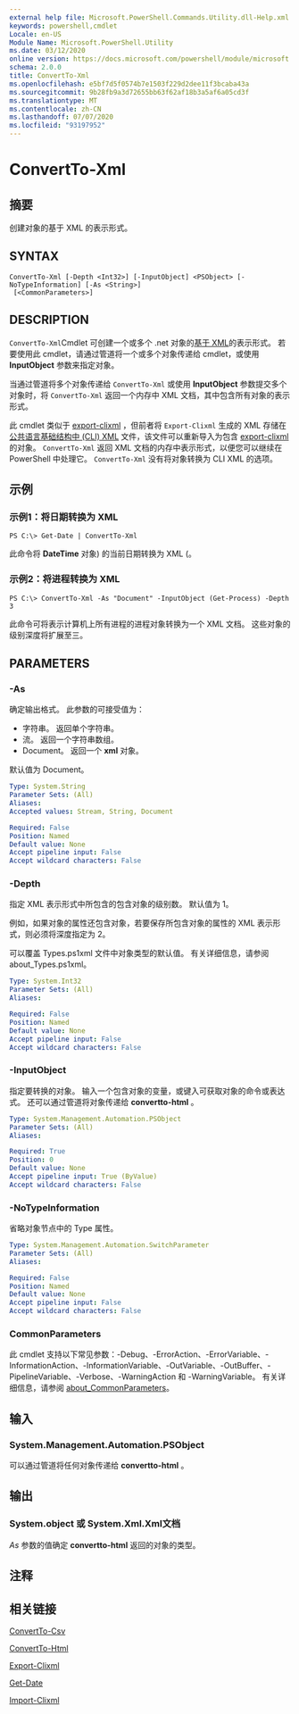 ```yaml
---
external help file: Microsoft.PowerShell.Commands.Utility.dll-Help.xml
keywords: powershell,cmdlet
Locale: en-US
Module Name: Microsoft.PowerShell.Utility
ms.date: 03/12/2020
online version: https://docs.microsoft.com/powershell/module/microsoft.powershell.utility/convertto-xml?view=powershell-5.1&WT.mc_id=ps-gethelp
schema: 2.0.0
title: ConvertTo-Xml
ms.openlocfilehash: e5bf7d5f0574b7e1503f229d2dee11f3bcaba43a
ms.sourcegitcommit: 9b28fb9a3d72655bb63f62af18b3a5af6a05cd3f
ms.translationtype: MT
ms.contentlocale: zh-CN
ms.lasthandoff: 07/07/2020
ms.locfileid: "93197952"
---
```

# ConvertTo-Xml

## 摘要
创建对象的基于 XML 的表示形式。

## SYNTAX

```
ConvertTo-Xml [-Depth <Int32>] [-InputObject] <PSObject> [-NoTypeInformation] [-As <String>]
 [<CommonParameters>]
```

## DESCRIPTION

`ConvertTo-Xml`Cmdlet 可创建一个或多个 .net 对象的[基于 XML](/dotnet/api/system.xml.xmldocument)的表示形式。 若要使用此 cmdlet，请通过管道将一个或多个对象传递给 cmdlet，或使用 **InputObject** 参数来指定对象。

当通过管道将多个对象传递给 `ConvertTo-Xml` 或使用 **InputObject** 参数提交多个对象时，将 `ConvertTo-Xml` 返回一个内存中 XML 文档，其中包含所有对象的表示形式。

此 cmdlet 类似于 [export-clixml](./Export-Clixml.md) ，但前者将 `Export-Clixml` 生成的 XML 存储在 [公共语言基础结构中 (CLI) XML](https://www.ecma-international.org/publications/standards/Ecma-335.htm) 文件，该文件可以重新导入为包含 [export-clixml](./Import-Clixml.md)的对象。 `ConvertTo-Xml` 返回 XML 文档的内存中表示形式，以便您可以继续在 PowerShell 中处理它。 `ConvertTo-Xml` 没有将对象转换为 CLI XML 的选项。

## 示例

### 示例1：将日期转换为 XML

```
PS C:\> Get-Date | ConvertTo-Xml
```

此命令将 **DateTime** 对象) 的当前日期转换为 XML (。

### 示例2：将进程转换为 XML

```
PS C:\> ConvertTo-Xml -As "Document" -InputObject (Get-Process) -Depth 3
```

此命令可将表示计算机上所有进程的进程对象转换为一个 XML 文档。 这些对象的级别深度将扩展至三。

## PARAMETERS

### -As

确定输出格式。
此参数的可接受值为：

- 字符串。
返回单个字符串。
- 流。
返回一个字符串数组。
- Document。
返回一个 **xml** 对象。

默认值为 Document。

```yaml
Type: System.String
Parameter Sets: (All)
Aliases:
Accepted values: Stream, String, Document

Required: False
Position: Named
Default value: None
Accept pipeline input: False
Accept wildcard characters: False
```

### -Depth

指定 XML 表示形式中所包含的包含对象的级别数。 默认值为 1。

例如，如果对象的属性还包含对象，若要保存所包含对象的属性的 XML 表示形式，则必须将深度指定为 2。

可以覆盖 Types.ps1xml 文件中对象类型的默认值。 有关详细信息，请参阅 about_Types.ps1xml。

```yaml
Type: System.Int32
Parameter Sets: (All)
Aliases:

Required: False
Position: Named
Default value: None
Accept pipeline input: False
Accept wildcard characters: False
```

### -InputObject

指定要转换的对象。 输入一个包含对象的变量，或键入可获取对象的命令或表达式。 还可以通过管道将对象传递给 **convertto-html** 。

```yaml
Type: System.Management.Automation.PSObject
Parameter Sets: (All)
Aliases:

Required: True
Position: 0
Default value: None
Accept pipeline input: True (ByValue)
Accept wildcard characters: False
```

### -NoTypeInformation

省略对象节点中的 Type 属性。

```yaml
Type: System.Management.Automation.SwitchParameter
Parameter Sets: (All)
Aliases:

Required: False
Position: Named
Default value: None
Accept pipeline input: False
Accept wildcard characters: False
```

### CommonParameters

此 cmdlet 支持以下常见参数：-Debug、-ErrorAction、-ErrorVariable、-InformationAction、-InformationVariable、-OutVariable、-OutBuffer、-PipelineVariable、-Verbose、-WarningAction 和 -WarningVariable。 有关详细信息，请参阅 [about_CommonParameters](https://go.microsoft.com/fwlink/?LinkID=113216)。

## 输入

### System.Management.Automation.PSObject

可以通过管道将任何对象传递给 **convertto-html** 。

## 输出

### System.object 或 System.Xml.Xml文档

*As* 参数的值确定 **convertto-html** 返回的对象的类型。

## 注释

## 相关链接

[ConvertTo-Csv](ConvertTo-Csv.md)

[ConvertTo-Html](ConvertTo-Html.md)

[Export-Clixml](Export-Clixml.md)

[Get-Date](Get-Date.md)

[Import-Clixml](Import-Clixml.md)
